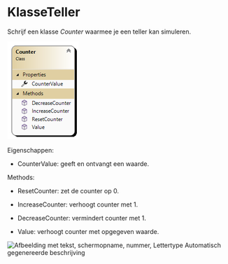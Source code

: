 # KlasseTeller

Schrijf een klasse *Counter* waarmee je een teller kan simuleren.

![](./media/image1.png)

Eigenschappen:

-   CounterValue: geeft en ontvangt een waarde.

Methods:

-   ResetCounter: zet de counter op 0.

-   IncreaseCounter: verhoogt counter met 1.

-   DecreaseCounter: vermindert counter met 1.

-   Value: verhoogt counter met opgegeven waarde.

![Afbeelding met tekst, schermopname, nummer, Lettertype Automatisch
gegenereerde
beschrijving](./media/image2.png)
